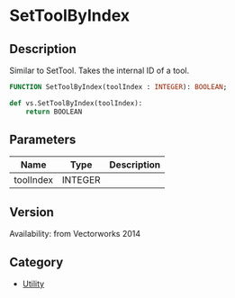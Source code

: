 # SetToolByIndex

## Description
Similar to SetTool. Takes the internal ID of a tool.

```pascal
FUNCTION SetToolByIndex(toolIndex : INTEGER): BOOLEAN;
```

```python
def vs.SetToolByIndex(toolIndex):
    return BOOLEAN
```

## Parameters
|Name|Type|Description|
|---|---|---|
|toolIndex|INTEGER|   |

## Version
Availability: from Vectorworks 2014

## Category
* [Utility](../Categories/Utility.md)

